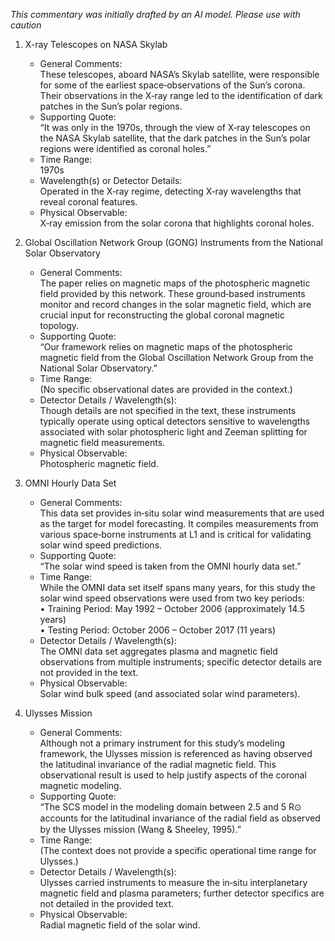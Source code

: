 _This commentary was initially drafted by an AI model. Please use with caution_

1. X-ray Telescopes on NASA Skylab  
   - General Comments:  
     These telescopes, aboard NASA’s Skylab satellite, were responsible for some of the earliest space‐observations of the Sun’s corona. Their observations in the X‐ray range led to the identification of dark patches in the Sun’s polar regions.  
   - Supporting Quote:  
     “It was only in the 1970s, through the view of X‐ray telescopes on the NASA Skylab satellite, that the dark patches in the Sun’s polar regions were identified as coronal holes.”  
   - Time Range:  
     1970s  
   - Wavelength(s) or Detector Details:  
     Operated in the X‐ray regime, detecting X‐ray wavelengths that reveal coronal features.  
   - Physical Observable:  
     X‐ray emission from the solar corona that highlights coronal holes.

2. Global Oscillation Network Group (GONG) Instruments from the National Solar Observatory  
   - General Comments:  
     The paper relies on magnetic maps of the photospheric magnetic field provided by this network. These ground‐based instruments monitor and record changes in the solar magnetic field, which are crucial input for reconstructing the global coronal magnetic topology.  
   - Supporting Quote:  
     “Our framework relies on magnetic maps of the photospheric magnetic field from the Global Oscillation Network Group from the National Solar Observatory.”  
   - Time Range:  
     (No specific observational dates are provided in the context.)  
   - Detector Details / Wavelength(s):  
     Though details are not specified in the text, these instruments typically operate using optical detectors sensitive to wavelengths associated with solar photospheric light and Zeeman splitting for magnetic field measurements.  
   - Physical Observable:  
     Photospheric magnetic field.

3. OMNI Hourly Data Set  
   - General Comments:  
     This data set provides in‐situ solar wind measurements that are used as the target for model forecasting. It compiles measurements from various space‐borne instruments at L1 and is critical for validating solar wind speed predictions.  
   - Supporting Quote:  
     “The solar wind speed is taken from the OMNI hourly data set.”  
   - Time Range:  
     While the OMNI data set itself spans many years, for this study the solar wind speed observations were used from two key periods:  
       • Training Period: May 1992 – October 2006 (approximately 14.5 years)  
       • Testing Period: October 2006 – October 2017 (11 years)  
   - Detector Details / Wavelength(s):  
     The OMNI data set aggregates plasma and magnetic field observations from multiple instruments; specific detector details are not provided in the text.  
   - Physical Observable:  
     Solar wind bulk speed (and associated solar wind parameters).

4. Ulysses Mission  
   - General Comments:  
     Although not a primary instrument for this study’s modeling framework, the Ulysses mission is referenced as having observed the latitudinal invariance of the radial magnetic field. This observational result is used to help justify aspects of the coronal magnetic modeling.  
   - Supporting Quote:  
     “The SCS model in the modeling domain between 2.5 and 5 R⊙ accounts for the latitudinal invariance of the radial ﬁeld as observed by the Ulysses mission (Wang & Sheeley, 1995).”  
   - Time Range:  
     (The context does not provide a specific operational time range for Ulysses.)  
   - Detector Details / Wavelength(s):  
     Ulysses carried instruments to measure the in‐situ interplanetary magnetic field and plasma parameters; further detector specifics are not detailed in the provided text.  
   - Physical Observable:  
     Radial magnetic field of the solar wind.
